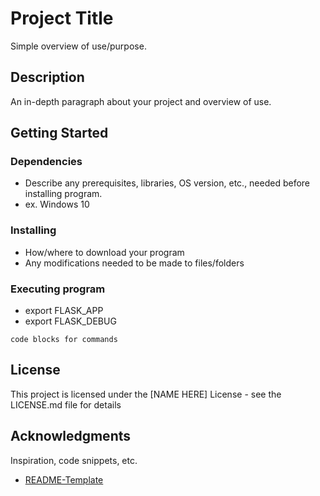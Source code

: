 # Project Title

Simple overview of use/purpose.

## Description

An in-depth paragraph about your project and overview of use.

## Getting Started
 
### Dependencies

* Describe any prerequisites, libraries, OS version, etc., needed before installing program.
* ex. Windows 10

### Installing

* How/where to download your program
* Any modifications needed to be made to files/folders

### Executing program

* export FLASK_APP
* export FLASK_DEBUG

```
code blocks for commands
```

## License

This project is licensed under the [NAME HERE] License - see the LICENSE.md file for details

## Acknowledgments

Inspiration, code snippets, etc.

* [README-Template](https://gist.github.com/DomPizzie/7a5ff55ffa9081f2de27c315f5018afc)